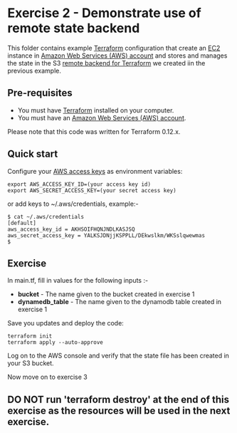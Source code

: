 # Exercise 2 - Demonstrate use of remote state backend

This folder contains example [Terraform](https://www.terraform.io/) configuration that create an 
[EC2](https://aws.amazon.com/ec2/) instance in [Amazon Web Services (AWS) account](http://aws.amazon.com/) and
stores and manages the state in the S3 [remote backend for Terraform](https://www.terraform.io/docs/backends/) 
we created iin the previous example.

## Pre-requisites

* You must have [Terraform](https://www.terraform.io/) installed on your computer. 
* You must have an [Amazon Web Services (AWS) account](http://aws.amazon.com/).

Please note that this code was written for Terraform 0.12.x.

## Quick start

Configure your [AWS access 
keys](http://docs.aws.amazon.com/general/latest/gr/aws-sec-cred-types.html#access-keys-and-secret-access-keys) as 
environment variables:

```
export AWS_ACCESS_KEY_ID=(your access key id)
export AWS_SECRET_ACCESS_KEY=(your secret access key)
```

or add keys to ~/.aws/credentials, example:-

```
$ cat ~/.aws/credentials
[default]
aws_access_key_id = AKHSOIFHQNJNDLKASJSQ
aws_secret_access_key = YALKSJDNjjKSPPLL/DEkwslkm/WKSslqwewmas
$
```

## Exercise

In main.tf, fill in values for the following inputs :-

* __bucket__ - The name given to the bucket created in exercise 1
* __dynamedb_table__ - The name given to the dynamodb table created in exercise 1

Save you updates and deploy the code:

```
terraform init
terraform apply --auto-approve
```

Log on to the AWS console and verify that the state file has been created in your S3 bucket.

Now move on to exercise 3

## DO NOT run 'terraform destroy' at the end of this exercise as the resources will be used in the next exercise.


